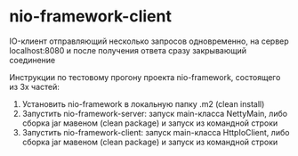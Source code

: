 # nio-framework-client
IO-клиент отправляющий несколько запросов одновременно, на сервер localhost:8080 и после получения ответа сразу закрывающий соединение

Инструкции по тестовому прогону проекта nio-framework, состоящего из 3х частей:
1) Установить nio-framework в локальную папку .m2 (clean install)
2) Запустить nio-framework-server: запуск main-класса NettyMain, либо сборка jar мавеном (clean package) и запуск из командной строки
3) Запустить nio-framework-client: запуск main-класса HttpIoClient, либо сборка jar мавеном (clean package) и запуск из командной строки
